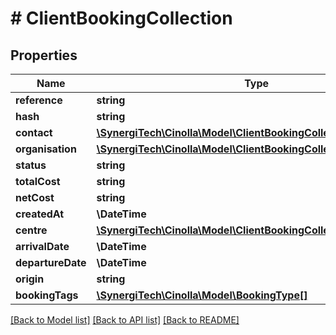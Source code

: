 # # ClientBookingCollection

## Properties

Name | Type | Description | Notes
------------ | ------------- | ------------- | -------------
**reference** | **string** |  | [optional]
**hash** | **string** |  | [optional]
**contact** | [**\SynergiTech\Cinolla\Model\ClientBookingCollectionContact**](ClientBookingCollectionContact.md) |  | [optional]
**organisation** | [**\SynergiTech\Cinolla\Model\ClientBookingCollectionOrganisation**](ClientBookingCollectionOrganisation.md) |  | [optional]
**status** | **string** |  |
**totalCost** | **string** |  | [optional]
**netCost** | **string** |  | [optional]
**createdAt** | **\DateTime** |  | [optional]
**centre** | [**\SynergiTech\Cinolla\Model\ClientBookingCollectionCentre**](ClientBookingCollectionCentre.md) |  | [optional]
**arrivalDate** | **\DateTime** |  | [optional]
**departureDate** | **\DateTime** |  | [optional]
**origin** | **string** |  | [optional]
**bookingTags** | [**\SynergiTech\Cinolla\Model\BookingType[]**](BookingType.md) |  |

[[Back to Model list]](../../README.md#models) [[Back to API list]](../../README.md#endpoints) [[Back to README]](../../README.md)

